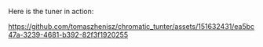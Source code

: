 Here is the tuner in action:

https://github.com/tomaszhenisz/chromatic_tunter/assets/151632431/ea5bc47a-3239-4681-b392-82f3f1920255

